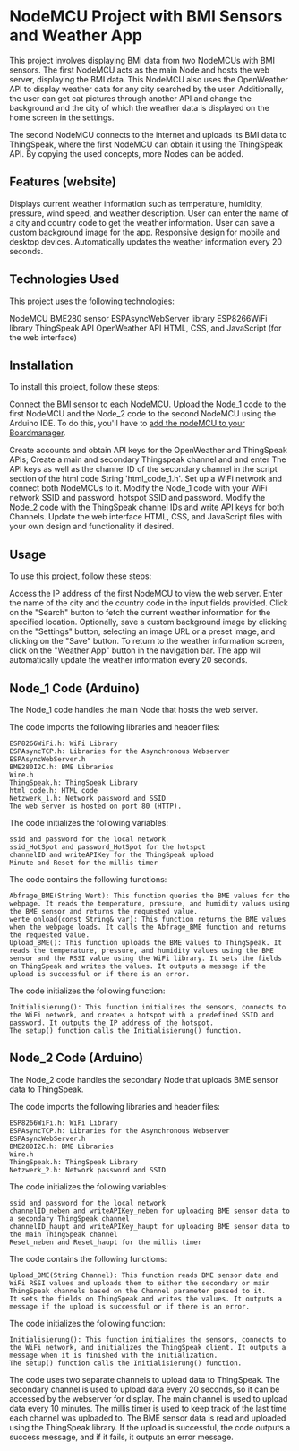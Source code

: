 # NodeMCU Project with BMI Sensors and Weather App

This project involves displaying BMI data from two NodeMCUs with BMI sensors. The first NodeMCU acts as the main Node and hosts the web server, displaying the BMI data. This NodeMCU also uses the OpenWeather API to display weather data for any city searched by the user. Additionally, the user can get cat pictures through another API and change the background and the city of which the weather data is displayed on the home screen in the settings.

The second NodeMCU connects to the internet and uploads its BMI data to ThingSpeak, where the first NodeMCU can obtain it using the ThingSpeak API. By copying the used concepts, more Nodes can be added.



## Features (website)

Displays current weather information such as temperature, humidity, pressure, wind speed, and weather description.
User can enter the name of a city and country code to get the weather information.
User can save a custom background image for the app.
Responsive design for mobile and desktop devices.
Automatically updates the weather information every 20 seconds.


## Technologies Used
This project uses the following technologies:

NodeMCU
BME280 sensor
ESPAsyncWebServer library
ESP8266WiFi library
ThingSpeak API
OpenWeather API
HTML, CSS, and JavaScript (for the web interface)

## Installation
To install this project, follow these steps:

Connect the BMI sensor to each NodeMCU.
Upload the Node_1 code to the first NodeMCU and the Node_2 code to the second NodeMCU using the Arduino IDE. To do this, you'll have to [add the nodeMCU to your Boardmanager](https://www.electronicwings.com/nodemcu/getting-started-with-nodemcu-using-arduino-ide).

Create accounts and obtain API keys for the OpenWeather and ThingSpeak APIs; Create a main and secondary Thingspeak channel and and enter The API keys as well as the channel ID of the secondary channel in the script section of the html code String 'html_code_1.h'.
Set up a WiFi network and connect both NodeMCUs to it.
Modify the Node_1 code with your WiFi network SSID and password, hotspot SSID and password. Modify the Node_2 code with the ThingSpeak channel IDs and write API keys for both Channels.
Update the web interface HTML, CSS, and JavaScript files with your own design and functionality if desired.

## Usage
To use this project, follow these steps:

Access the IP address of the first NodeMCU to view the web server.
Enter the name of the city and the country code in the input fields provided.
Click on the "Search" button to fetch the current weather information for the specified location.
Optionally, save a custom background image by clicking on the "Settings" button, selecting an image URL or a preset image, and clicking on the "Save" button.
To return to the weather information screen, click on the "Weather App" button in the navigation bar.
The app will automatically update the weather information every 20 seconds.

## Node_1 Code (Arduino)

The Node_1 code handles the main Node that hosts the web server.

The code imports the following libraries and header files:
```
ESP8266WiFi.h: WiFi Library
ESPAsyncTCP.h: Libraries for the Asynchronous Webserver
ESPAsyncWebServer.h
BME280I2C.h: BME Libraries
Wire.h
ThingSpeak.h: ThingSpeak Library
html_code.h: HTML code
Netzwerk_1.h: Network password and SSID
The web server is hosted on port 80 (HTTP).
```

The code initializes the following variables:

```
ssid and password for the local network
ssid_HotSpot and password_HotSpot for the hotspot
channelID and writeAPIKey for the ThingSpeak upload
Minute and Reset for the millis timer
```

The code contains the following functions:

```
Abfrage_BME(String Wert): This function queries the BME values for the webpage. It reads the temperature, pressure, and humidity values using the BME sensor and returns the requested value.
werte_onload(const String& var): This function returns the BME values when the webpage loads. It calls the Abfrage_BME function and returns the requested value.
Upload_BME(): This function uploads the BME values to ThingSpeak. It reads the temperature, pressure, and humidity values using the BME sensor and the RSSI value using the WiFi library. It sets the fields on ThingSpeak and writes the values. It outputs a message if the upload is successful or if there is an error.
```
The code initializes the following function:
```
Initialisierung(): This function initializes the sensors, connects to the WiFi network, and creates a hotspot with a predefined SSID and password. It outputs the IP address of the hotspot.
The setup() function calls the Initialisierung() function.
```

## Node_2 Code (Arduino)
The Node_2 code handles the secondary Node that uploads BME sensor data to ThingSpeak.

The code imports the following libraries and header files:
```
ESP8266WiFi.h: WiFi Library
ESPAsyncTCP.h: Libraries for the Asynchronous Webserver
ESPAsyncWebServer.h
BME280I2C.h: BME Libraries
Wire.h
ThingSpeak.h: ThingSpeak Library
Netzwerk_2.h: Network password and SSID
```
The code initializes the following variables:

```
ssid and password for the local network
channelID_neben and writeAPIKey_neben for uploading BME sensor data to a secondary ThingSpeak channel
channelID_haupt and writeAPIKey_haupt for uploading BME sensor data to the main ThingSpeak channel
Reset_neben and Reset_haupt for the millis timer
```
The code contains the following functions:

```
Upload_BME(String Channel): This function reads BME sensor data and WiFi RSSI values and uploads them to either the secondary or main ThingSpeak channels based on the Channel parameter passed to it. 
It sets the fields on ThingSpeak and writes the values. It outputs a message if the upload is successful or if there is an error.
```

The code initializes the following function:
```
Initialisierung(): This function initializes the sensors, connects to the WiFi network, and initializes the ThingSpeak client. It outputs a message when it is finished with the initialization.
The setup() function calls the Initialisierung() function.
```


The code uses two separate channels to upload data to ThingSpeak. The secondary channel is used to upload data every 20 seconds, so it can be accessed by the webserver for display. The main channel is used to upload data every 10 minutes. The millis timer is used to keep track of the last time each channel was uploaded to. The BME sensor data is read and uploaded using the ThingSpeak library. If the upload is successful, the code outputs a success message, and if it fails, it outputs an error message.

